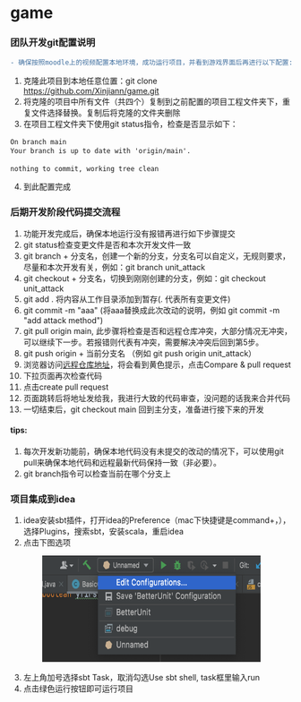 # game

### 团队开发git配置说明

```diff
- 确保按照moodle上的视频配置本地环境，成功运行项目，并看到游戏界面后再进行以下配置:
```
1. 克隆此项目到本地任意位置：git clone https://github.com/Xinjiann/game.git
2. 将克隆的项目中所有文件（共四个）复制到之前配置的项目工程文件夹下，重复文件选择替换。复制后将克隆的文件夹删除
3. 在项目工程文件夹下使用git status指令，检查是否显示如下：

```
On branch main
Your branch is up to date with 'origin/main'.

nothing to commit, working tree clean
```
4. 到此配置完成

### 后期开发阶段代码提交流程

1. 功能开发完成后，确保本地运行没有报错再进行如下步骤提交
2. git status检查变更文件是否和本次开发文件一致
3. git branch + 分支名，创建一个新的分支，分支名可以自定义，无规则要求，尽量和本次开发有关，例如：git branch unit_attack
4. git checkout + 分支名，切换到刚刚创建的分支，例如：git checkout unit_attack
5. git add . 将内容从工作目录添加到暂存(. 代表所有变更文件)
6. git commit -m "aaa" (将aaa替换成此次改动的说明，例如 git commit -m "add attack method")
7. git pull origin main, 此步骤将检查是否和远程仓库冲突，大部分情况无冲突，可以继续下一步。若报错则代表有冲突，需要解决冲突后回到第5步。
8. git push origin + 当前分支名 （例如 git push origin unit_attack）
9. 浏览器访问[远程仓库地址](https://github.com/Xinjiann/game)，将会看到黄色提示，点击Compare & pull request
10. 下拉页面再次检查代码
11. 点击create pull request
12. 页面跳转后将地址发给我，我进行大致的代码审查，没问题的话我来合并代码
13. 一切结束后，git checkout main 回到主分支，准备进行接下来的开发

#### tips:

1. 每次开发新功能前，确保本地代码没有未提交的改动的情况下，可以使用git pull来确保本地代码和远程最新代码保持一致（非必要）。
2. git branch指令可以检查当前在哪个分支上

### 项目集成到idea

1. idea安装sbt插件，打开idea的Preference（mac下快捷键是command+，），选择Plugins，搜索sbt，安装scala，重启idea
2. 点击下图选项

<div align=center><img width="390" height="190" src="https://github.com/Xinjiann/Leetcode-notes/blob/main/images/%E6%88%AA%E5%B1%8F2022-02-03%2000.04.58.png"/></div>

3. 左上角加号选择sbt Task，取消勾选Use sbt shell, task框里输入run
4. 点击绿色运行按钮即可运行项目
